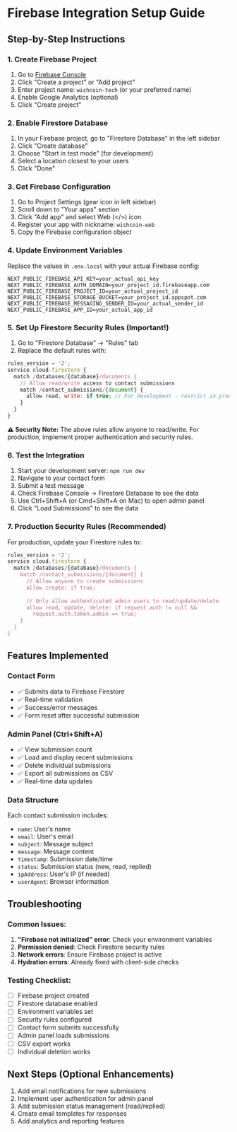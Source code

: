 # Firebase Integration Setup Guide

## Step-by-Step Instructions

### 1. Create Firebase Project
1. Go to [Firebase Console](https://console.firebase.google.com/)
2. Click "Create a project" or "Add project"
3. Enter project name: `wishcoin-tech` (or your preferred name)
4. Enable Google Analytics (optional)
5. Click "Create project"

### 2. Enable Firestore Database
1. In your Firebase project, go to "Firestore Database" in the left sidebar
2. Click "Create database"
3. Choose "Start in test mode" (for development)
4. Select a location closest to your users
5. Click "Done"

### 3. Get Firebase Configuration
1. Go to Project Settings (gear icon in left sidebar)
2. Scroll down to "Your apps" section
3. Click "Add app" and select Web (</>) icon
4. Register your app with nickname: `wishcoin-web`
5. Copy the Firebase configuration object

### 4. Update Environment Variables
Replace the values in `.env.local` with your actual Firebase config:

```env
NEXT_PUBLIC_FIREBASE_API_KEY=your_actual_api_key
NEXT_PUBLIC_FIREBASE_AUTH_DOMAIN=your_project_id.firebaseapp.com
NEXT_PUBLIC_FIREBASE_PROJECT_ID=your_actual_project_id
NEXT_PUBLIC_FIREBASE_STORAGE_BUCKET=your_project_id.appspot.com
NEXT_PUBLIC_FIREBASE_MESSAGING_SENDER_ID=your_actual_sender_id
NEXT_PUBLIC_FIREBASE_APP_ID=your_actual_app_id
```

### 5. Set Up Firestore Security Rules (Important!)
1. Go to "Firestore Database" → "Rules" tab
2. Replace the default rules with:

```javascript
rules_version = '2';
service cloud.firestore {
  match /databases/{database}/documents {
    // Allow read/write access to contact submissions
    match /contact_submissions/{document} {
      allow read, write: if true; // For development - restrict in production
    }
  }
}
```

**⚠️ Security Note:** The above rules allow anyone to read/write. For production, implement proper authentication and security rules.

### 6. Test the Integration
1. Start your development server: `npm run dev`
2. Navigate to your contact form
3. Submit a test message
4. Check Firebase Console → Firestore Database to see the data
5. Use Ctrl+Shift+A (or Cmd+Shift+A on Mac) to open admin panel
6. Click "Load Submissions" to see the data

### 7. Production Security Rules (Recommended)
For production, update your Firestore rules to:

```javascript
rules_version = '2';
service cloud.firestore {
  match /databases/{database}/documents {
    match /contact_submissions/{document} {
      // Allow anyone to create submissions
      allow create: if true;
      
      // Only allow authenticated admin users to read/update/delete
      allow read, update, delete: if request.auth != null && 
        request.auth.token.admin == true;
    }
  }
}
```

## Features Implemented

### Contact Form
- ✅ Submits data to Firebase Firestore
- ✅ Real-time validation
- ✅ Success/error messages
- ✅ Form reset after successful submission

### Admin Panel (Ctrl+Shift+A)
- ✅ View submission count
- ✅ Load and display recent submissions
- ✅ Delete individual submissions
- ✅ Export all submissions as CSV
- ✅ Real-time data updates

### Data Structure
Each contact submission includes:
- `name`: User's name
- `email`: User's email
- `subject`: Message subject
- `message`: Message content
- `timestamp`: Submission date/time
- `status`: Submission status (new, read, replied)
- `ipAddress`: User's IP (if needed)
- `userAgent`: Browser information

## Troubleshooting

### Common Issues:
1. **"Firebase not initialized" error**: Check your environment variables
2. **Permission denied**: Check Firestore security rules
3. **Network errors**: Ensure Firebase project is active
4. **Hydration errors**: Already fixed with client-side checks

### Testing Checklist:
- [ ] Firebase project created
- [ ] Firestore database enabled
- [ ] Environment variables set
- [ ] Security rules configured
- [ ] Contact form submits successfully
- [ ] Admin panel loads submissions
- [ ] CSV export works
- [ ] Individual deletion works

## Next Steps (Optional Enhancements)
1. Add email notifications for new submissions
2. Implement user authentication for admin panel
3. Add submission status management (read/replied)
4. Create email templates for responses
5. Add analytics and reporting features